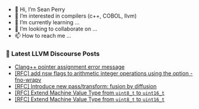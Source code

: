 - 👋 Hi, I’m Sean Perry
- 👀 I’m interested in compilers (c++, COBOL, llvm)
- 🌱 I’m currently learning ...
- 💞️ I’m looking to collaborate on ...
- 📫 How to reach me ...

<!---
s66perry/s66perry is a ✨ special ✨ repository because its `README.md` (this file) appears on your GitHub profile.
You can click the Preview link to take a look at your changes.
--->
### 📕 Latest LLVM Discourse Posts

<!-- DISCOURSE-LLVM:START -->
- [Clang++ pointer assignment error message](https://discourse.llvm.org/t/clang-pointer-assignment-error-message/80265#post_4)
- [[RFC] add nsw flags to arithmetic integer operations using the option -fno-wrapv](https://discourse.llvm.org/t/rfc-add-nsw-flags-to-arithmetic-integer-operations-using-the-option-fno-wrapv/77584#post_15)
- [[RFC] Introduce new pass/transform: fusion by diffusion](https://discourse.llvm.org/t/rfc-introduce-new-pass-transform-fusion-by-diffusion/79603?page=2#post_21)
- [[RFC] Extend Machine Value Type from `uint8_t` to `uint16_t`](https://discourse.llvm.org/t/rfc-extend-machine-value-type-from-uint8-t-to-uint16-t/80274#post_2)
- [[RFC] Extend Machine Value Type from `uint8_t` to `uint16_t`](https://discourse.llvm.org/t/rfc-extend-machine-value-type-from-uint8-t-to-uint16-t/80274#post_1)
<!-- DISCOURSE-LLVM:END -->

